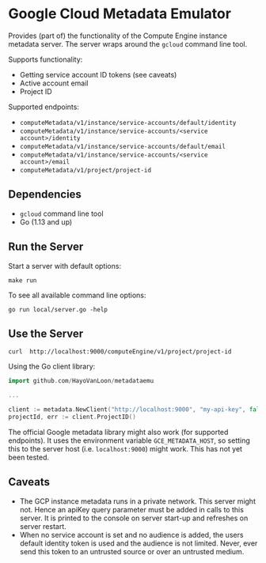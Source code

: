# Google Cloud Metadata Emulator

Provides (part of) the functionality of the Compute Engine instance metadata
server. The server wraps around the `gcloud` command line tool.

Supports functionality:

* Getting service account ID tokens (see caveats)
* Active account email
* Project ID

Supported endpoints:

* `computeMetadata/v1/instance/service-accounts/default/identity`
* `computeMetadata/v1/instance/service-accounts/<service account>/identity`
* `computeMetadata/v1/instance/service-accounts/default/email`
* `computeMetadata/v1/instance/service-accounts/<service account>/email`
* `computeMetadata/v1/project/project-id`


## Dependencies

* `gcloud` command line tool
* Go (1.13 and up)


## Run the Server

Start a server with default options:
```shell script
make run
```

To see all available command line options:
```shell script
go run local/server.go -help
```

## Use the Server

```shell script
curl  http://localhost:9000/computeEngine/v1/project/project-id
```

Using the Go client library:
```go
import github.com/HayoVanLoon/metadataemu

...

client := metadata.NewClient("http://localhost:9000", "my-api-key", false, "my-service-account")
projectId, err := client.ProjectID()
```

The official Google metadata library might also work (for supported endpoints). 
It uses the environment variable `GCE_METADATA_HOST`, so setting this to the 
server host (i.e. `localhost:9000`) might work. This has not yet been tested.


## Caveats

* The GCP instance metadata runs in a private network. This server might not. 
Hence an apiKey query parameter must be added in calls to this server. It is 
printed to the console on server start-up and refreshes on server restart.
* When no service account is set and no audience is added, the users default 
identity token is used and the audience is not limited. Never, ever send this 
token to an untrusted source or over an untrusted medium. 
